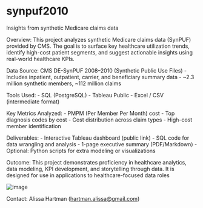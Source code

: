 # synpuf2010
Insights from synthetic Medicare claims data


Overview: This project analyzes synthetic Medicare claims data (SynPUF) provided by CMS. The goal is to surface key healthcare utilization trends, identify high-cost patient segments, and suggest actionable insights using real-world healthcare KPIs.

Data Source: CMS DE-SynPUF 2008–2010 (Synthetic Public Use Files) - Includes inpatient, outpatient, carrier, and beneficiary summary data - ~2.3 million synthetic members, ~112 million claims

Tools Used: - SQL (PostgreSQL) - Tableau Public - Excel / CSV (intermediate format)

Key Metrics Analyzed: - PMPM (Per Member Per Month) cost - Top diagnosis codes by cost - Cost distribution across claim types - High-cost member identification

Deliverables: - Interactive Tableau dashboard (public link) - SQL code for data wrangling and analysis - 1-page executive summary (PDF/Markdown) - Optional: Python scripts for extra modeling or visualizations

Outcome: This project demonstrates proficiency in healthcare analytics, data modeling, KPI development, and storytelling through data. It is designed for use in applications to healthcare-focused data roles

![image](https://github.com/user-attachments/assets/53dc69af-a3f1-4cca-bed0-9ed9b6b60d37)



Contact: Alissa Hartman (hartman.alissa@gmail.com)
